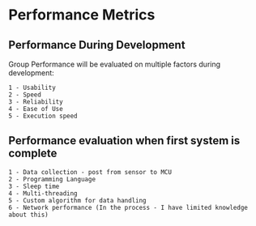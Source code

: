 # Performance Metrics

Performance During Development
--

Group Performance will be evaluated on multiple factors during development:
```
1 - Usability
2 - Speed
3 - Reliability
4 - Ease of Use
5 - Execution speed
```
Performance evaluation when first system is complete
--
```
1 - Data collection - post from sensor to MCU
2 - Programming Language
3 - Sleep time
4 - Multi-threading
5 - Custom algorithm for data handling
6 - Network performance (In the process - I have limited knowledge about this)
```
